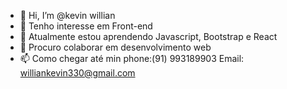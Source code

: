 - 👋 Hi, I’m @kevin willian
- 👀 Tenho interesse em Front-end
- 🌱 Atualmente estou aprendendo Javascript, Bootstrap e React
- 💞️ Procuro colaborar em desenvolvimento web
- 📫 Como chegar até min phone:(91) 993189903 Email: williankevin330@gmail.com
